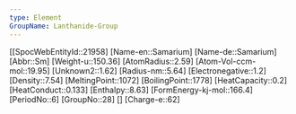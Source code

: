 ```yaml
---
type: Element
GroupName: Lanthanide-Group
---
```

[[SpocWebEntityId::21958]
[Name-en::Samarium]
[Name-de::Samarium]
[Abbr::Sm]
[Weight-u::150.36]
[AtomRadius::2.59]
[Atom-Vol-ccm-mol::19.95]
[Unknown2::1.62]
[Radius-nm::5.64]
[Electronegative::1.2]
[Density::7.54]
[MeltingPoint::1072]
[BoilingPoint::1778]
[HeatCapacity::0.2]
[HeatConduct::0.133]
[Enthalpy::8.63]
[FormEnergy-kj-mol::166.4]
[PeriodNo::6]
[GroupNo::28]
[]
[Charge-e::62]

